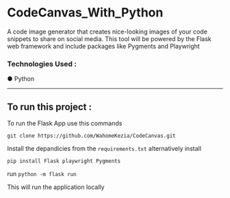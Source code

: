 
# CodeCanvas_With_Python
A code image generator that creates nice-looking images of your code snippets to share on social media. This tool  will be powered by the Flask web framework and include packages like Pygments and Playwright

### Technologies Used :

● Python 

---
## To run this project : 

To run the Flask App use this commands 

`git clone https://github.com/WahomeKezia/CodeCanvas.git`

Install the depandicies from the `requirements.txt` alternatively install 

`pip install Flask playwright Pygments`

run `python -m flask run`

This will run the application locally 


